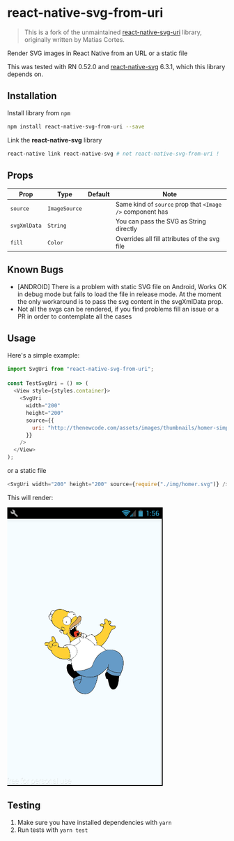 # react-native-svg-from-uri

> This is a fork of the unmaintained [react-native-svg-uri](https://github.com/vault-development/react-native-svg-uri) library, originally written by Matias Cortes.

Render SVG images in React Native from an URL or a static file

This was tested with RN 0.52.0 and [react-native-svg](https://github.com/react-native-community/react-native-svg) 6.3.1, which this library depends on.

## Installation

Install library from `npm`

```bash
npm install react-native-svg-from-uri --save
```

Link the **react-native-svg** library

```bash
react-native link react-native-svg # not react-native-svg-from-uri !
```

## Props

| Prop         | Type          | Default | Note                                                      |
| ------------ | ------------- | ------- | --------------------------------------------------------- |
| `source`     | `ImageSource` |         | Same kind of `source` prop that `<Image />` component has |
| `svgXmlData` | `String`      |         | You can pass the SVG as String directly                   |
| `fill`       | `Color`       |         | Overrides all fill attributes of the svg file             |

## Known Bugs

* [ANDROID] There is a problem with static SVG file on Android,
  Works OK in debug mode but fails to load the file in release mode.
  At the moment the only workaround is to pass the svg content in the svgXmlData prop.
* Not all the svgs can be rendered, if you find problems fill an issue or a PR in
  order to contemplate all the cases

## Usage

Here's a simple example:

```javascript
import SvgUri from "react-native-svg-from-uri";

const TestSvgUri = () => (
  <View style={styles.container}>
    <SvgUri
      width="200"
      height="200"
      source={{
        uri: "http://thenewcode.com/assets/images/thumbnails/homer-simpson.svg"
      }}
    />
  </View>
);
```

or a static file

```javascript
<SvgUri width="200" height="200" source={require("./img/homer.svg")} />
```

This will render:

![Component example](./screenshots/sample.png)

## Testing

1.  Make sure you have installed dependencies with `yarn`
2.  Run tests with `yarn test`
